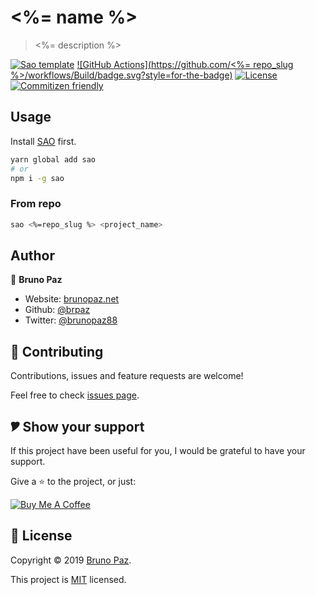 # <%= name %>

> <%= description %>

[![Sao template](https://img.shields.io/badge/Sao-Template-green?style=for-the-badge)](https://saojs.org/)
[![GitHub Actions](https://github.com/<%= repo_slug %>/workflows/Build/badge.svg?style=for-the-badge)](https://github.com/brpaz/sao-generator/actions)
[![License](https://img.shields.io/badge/License-MIT-yellow.svg?style=for-the-badge)](https://opensource.org/licenses/MIT)
[![Commitizen friendly](https://img.shields.io/badge/commitizen-friendly-brightgreen.svg?style=for-the-badge)](http://commitizen.github.io/cz-cli/)


## Usage

Install [SAO](https://github.com/saojs/sao) first.

```bash
yarn global add sao
# or
npm i -g sao
```

### From repo

```bash
sao <%=repo_slug %> <project_name>
```

## Author

👤 **Bruno Paz**

* Website: [brunopaz.net](https://brunopaz.net)
* Github: [@brpaz](https://github.com/brpaz)
* Twitter: [@brunopaz88](https://twitter.com/brunopaz88)

## 🤝 Contributing

Contributions, issues and feature requests are welcome!

Feel free to check [issues page](https://github.com).

## 🎔 Show your support

If this project have been useful for you, I would be grateful to have your support.

Give a ⭐️ to the project, or just:

<a href="https://www.buymeacoffee.com/Z1Bu6asGV" target="_blank"><img src="https://www.buymeacoffee.com/assets/img/custom_images/orange_img.png" alt="Buy Me A Coffee" style="height: auto !important;width: auto !important;" ></a>

## 📝 License

Copyright © 2019 [Bruno Paz](https://github.com/brpaz).

This project is [MIT](https://opensource.org/licenses/MIT) licensed.
